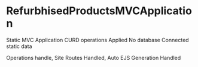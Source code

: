 # RefurbhisedProductsMVCApplication

Static MVC Application
CURD operations Applied
No database Connected static data

Operations handle, Site Routes Handled, Auto EJS Generation Handled
